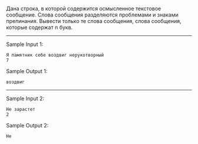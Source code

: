 Дана строка, в которой содержится осмысленное текстовое сообщение. Слова сообщения разделяются проблемами и знаками препинания. Вывести только те слова сообщения, слова сообщения, которые содержат  n букв.
___
Sample Input 1:
```
Я памятник себе воздвиг нерукотворный
7
```
Sample Output 1:
```
воздвиг
```
___
Sample Input 2:
```
Не зарастет
2
```
Sample Output 2:
```
Не
```